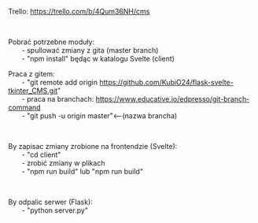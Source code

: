 Trello: https://trello.com/b/4Qum36NH/cms

</br>

Pobrać potrzebne moduły: </br>
    &nbsp;&nbsp;&nbsp;&nbsp;&nbsp;&nbsp; - spullować zmiany z gita (master branch) </br>
    &nbsp;&nbsp;&nbsp;&nbsp;&nbsp;&nbsp; - "npm install" będąc w katalogu Svelte (client) </br>

Praca z gitem: </br>
    &nbsp;&nbsp;&nbsp;&nbsp;&nbsp;&nbsp; - "git remote add origin https://github.com/KubiO24/flask-svelte-tkinter_CMS.git" </br>
    &nbsp;&nbsp;&nbsp;&nbsp;&nbsp;&nbsp; - praca na branchach: https://www.educative.io/edpresso/git-branch-command </br>
    &nbsp;&nbsp;&nbsp;&nbsp;&nbsp;&nbsp; - "git push -u origin master"<--(nazwa brancha)
    
</br>

By zapisac zmiany zrobione na frontendzie (Svelte):</br>
    &nbsp;&nbsp;&nbsp;&nbsp;&nbsp;&nbsp; - "cd client"</br>
    &nbsp;&nbsp;&nbsp;&nbsp;&nbsp;&nbsp; - zrobić zmiany w plikach</br>
    &nbsp;&nbsp;&nbsp;&nbsp;&nbsp;&nbsp; - "npm run build" lub "npm run build"

</br>

By odpalic serwer (Flask): </br>
    &nbsp;&nbsp;&nbsp;&nbsp;&nbsp;&nbsp; - "python server.py"
